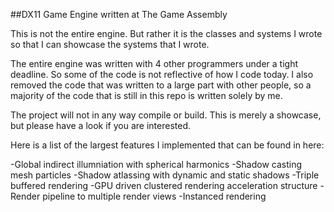 ##DX11 Game Engine written at The Game Assembly

This is not the entire engine. But rather it is the classes and systems I wrote so that I can showcase the systems that I wrote. 

The entire engine was written with 4 other programmers under a tight deadline. So some of the code is not reflective of how I code today. I also removed the code that was written to a large part with other people, so a majority of the code that is still in this repo is written solely by me. 

The project will not in any way compile or build. 
This is merely a showcase, but please have a look if you are interested. 

Here is a list of the largest features I implemented that can be found in here:

-Global indirect illumniation with spherical harmonics
-Shadow casting mesh particles
-Shadow atlassing with dynamic and static shadows
-Triple buffered rendering
-GPU driven clustered rendering acceleration structure
-Render pipeline to multiple render views
-Instanced rendering